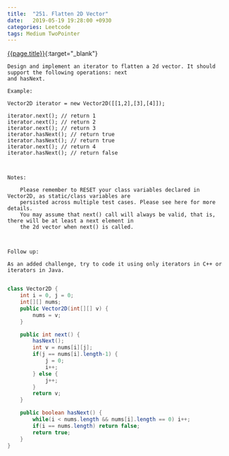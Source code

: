 ```yaml
---
title:  "251. Flatten 2D Vector"
date:   2019-05-19 19:28:00 +0930
categories: Leetcode
tags: Medium TwoPointer
---
```


[{{page.title}}](https://leetcode.com/problems/flatten-2d-vector/){:target="_blank"}

    Design and implement an iterator to flatten a 2d vector. It should support the following operations: next
    and hasNext.

    Example:

    Vector2D iterator = new Vector2D([[1,2],[3],[4]]);

    iterator.next(); // return 1
    iterator.next(); // return 2
    iterator.next(); // return 3
    iterator.hasNext(); // return true
    iterator.hasNext(); // return true
    iterator.next(); // return 4
    iterator.hasNext(); // return false



    Notes:

        Please remember to RESET your class variables declared in Vector2D, as static/class variables are
        persisted across multiple test cases. Please see here for more details.
        You may assume that next() call will always be valid, that is, there will be at least a next element in
        the 2d vector when next() is called.



    Follow up:

    As an added challenge, try to code it using only iterators in C++ or iterators in Java.




```java

class Vector2D {
    int i = 0, j = 0;
    int[][] nums;
    public Vector2D(int[][] v) {
        nums = v;
    }

    public int next() {
        hasNext();
        int v = nums[i][j];
        if(j == nums[i].length-1) {
            j = 0;
            i++;
        } else {
            j++;
        }
        return v;
    }

    public boolean hasNext() {
        while(i < nums.length && nums[i].length == 0) i++;
        if(i == nums.length) return false;
        return true;
    }
}
```
